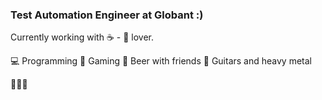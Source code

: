 ### Test Automation Engineer at Globant :)

Currently working with ☕ - 🐍 lover.

💻 Programming
👾 Gaming
🍻 Beer with friends
🎸 Guitars and heavy metal

🌌🌃🌌

